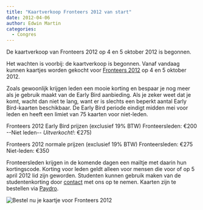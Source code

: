 ```yaml
---
title: "Kaartverkoop Fronteers 2012 van start"
date: 2012-04-06
author: Edwin Martin
categories: 
  - Congres
---
```

De kaartverkoop van Fronteers 2012 op 4 en 5 oktober 2012 is begonnen.

Het wachten is voorbij: de kaartverkoop is begonnen. Vanaf vandaag kunnen kaartjes worden gekocht voor [Fronteers 2012](/congres/2012) op 4 en 5 oktober 2012.

Zoals gewoonlijk krijgen leden een mooie korting en bespaar je nog meer als je gebruik maakt van de Early Bird aanbieding. Als je zeker weet dat je komt, wacht dan niet te lang, want er is slechts een beperkt aantal Early Bird-kaarten beschikbaar. De Early Bird periode eindigt midden mei voor leden en heeft een limiet van 75 kaarten voor niet-leden.

Fronteers 2012 Early Bird prijzen (exclusief 19% BTW)
Fronteersleden: €200
--Niet leden-- *Uitverkocht!*: €275)

Fronteers 2012 normale prijzen (exclusief 19% BTW)
Fronteersleden: €275
Niet-leden: €350

Fronteersleden krijgen in de komende dagen een mailtje met daarin hun kortingscode. Korting voor leden geldt alleen voor mensen die voor of op 5 april 2012 lid zijn geworden. Studenten kunnen gebruik maken van de studentenkorting door [contact](/contact) met ons op te nemen. Kaarten zijn te bestellen via [Paydro](https://fronteers.paydro.net/).

![[Bestel nu je kaartje voor Fronteers 2012](http://fronteers.paydro.net/)](https://fronteers.nl/_img/congres/2012/graphics/buttons/buy.png)
